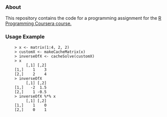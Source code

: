 ### About

This repository contains the code for a programming assignment for the [R Programming Coursera course.](https://www.coursera.org/course/rprog)

### Usage Example

        > x <- matrix(1:4, 2, 2)
        > customX <- makeCacheMatrix(x)
        > inverseOfX <- cacheSolve(customX)
        > x
             [,1] [,2]
        [1,]    1    3
        [2,]    2    4
        > inverseOfX
             [,1] [,2]
        [1,]   -2  1.5
        [2,]    1 -0.5
        > inverseOfX %*% x
             [,1] [,2]
        [1,]    1    0
        [2,]    0    1
